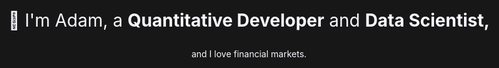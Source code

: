 <div class="container" style="position: absolute; z-index: 1; top: 0; left: 0; bottom: 0; right: 0; background-color: #171717; padding: 3em;">
    <p style="color: ghostwhite; text-align: center; font-size: 2em;">👋 I'm Adam, a <span style="font-weight: bold;">Quantitative Developer</span> and <span style="font-weight: bold;">Data Scientist,</span></p>
    <p style="color: ghostwhite; text-align: center;">and I love financial markets.</p>
</div>